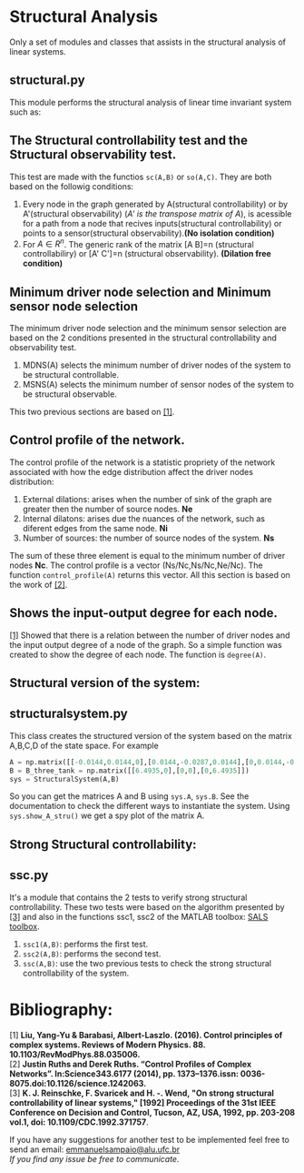 # Structural Analysis
Only a set of modules and classes that assists in the structural analysis of linear systems.
## structural.py
This module performs the structural analysis of linear time invariant system such as:

  ## The Structural controllability test and the Structural observability test.
  This test are made with the functios `sc(A,B)` or `so(A,C)`. They are both based on the followig conditions:
  
   1. Every node in the graph generated by A(structural controllability) or by A'(structural observability) (*A' is the transpose matrix of A*), is acessible for a path from a node that recives inputs(structural controllability) or points to a sensor(structural observability).**(No isolation condition)**
   2. For $A \in R^n$. The generic rank of the matrix [A B]=n (structural controllabiliry) or [A' C']=n (structural observability). **(Dilation free condition)**
 
  ## Minimum driver node selection and Minimum sensor node selection
  The minimum driver node selection and the minimum sensor selection are based on the 2 conditions presented in the structural
 controllability and observability test.
 
   1. MDNS(A) selects the minimum number of driver nodes of the system to be structural controllable.
   2. MSNS(A) selects the minimum number of sensor nodes of the system to be structural observable.
   
   This two previous sections are based on [[1]](#1).
   
  ## Control profile of the network.
  The control profile of the network is a statistic propriety of the network associated with how the edge distribution affect the driver nodes distribution:  
  1. External dilations: arises when the number of sink of the graph are greater then the number of source nodes. **Ne** 
  2. Internal dilatons:  arises due the nuances of the network, such as diferent edges from the same node. **Ni** 
  3. Number of sources:  the number of source nodes of the system. **Ns**
  
  The sum of these three element is equal to the minimum number of driver nodes **Nc**. The control profile is a vector (Ns/Nc,Ns/Nc,Ne/Nc). The      
  function ``control_profile(A)`` returns this vector.
  All this section is based on the work of [[2]](#2).
    
  ## Shows the input-output degree for each node.
  [[1]](#1) Showed that there is a relation between the number of driver nodes and the input output degree of a node of the graph. So a simple function was 
  created to show the degree of each node. The function is `degree(A)`.
## Structural version of the system:
  ## structuralsystem.py
  This class creates the structured version of the system based on the matrix A,B,C,D of the state space. For example
  ```python
  A = np.matrix([[-0.0144,0.0144,0],[0.0144,-0.0287,0.0144],[0,0.0144,-0.0206]])
  B = B_three_tank = np.matrix([[6.4935,0],[0,0],[0,6.4935]])
  sys = StructuralSystem(A,B)
  ```
  So you can get the matrices A and B using `sys.A`, `sys.B`. See the documentation to check the different ways to instantiate the system. Using `sys.show_A_stru()` we get a spy plot of the matrix A.
 ## Strong Structural controllability: 
  ## ssc.py
  It's a module that contains the 2 tests to verify strong structural controllability. These two tests were based on the algorithm presented by [[3]](#3) and also in the functions ssc1, ssc2 of the MATLAB toolbox: [SALS toolbox](https://www.mathworks.com/matlabcentral/fileexchange/72648-sals-toolbox).
  1. `ssc1(A,B)`: performs the first test.
  2. `ssc2(A,B)`: performs the second test.
  3. `ssc(A,B)`:  use the two previous tests to check the strong structural controllability of the system.

# Bibliography:
<a id="1">[1]</a> **Liu, Yang-Yu & Barabasi, Albert-Laszlo. (2016). Control principles of complex systems. Reviews of Modern Physics. 88. 10.1103/RevModPhys.88.035006.**<br>
<a id="2">[2]</a>  **Justin Ruths and Derek Ruths. “Control Profiles of Complex Networks”. In:Science343.6177 (2014), pp. 1373–1376.issn: 0036-8075.doi:10.1126/science.1242063.** <br>
<a id="3">[3]</a> **K. J. Reinschke, F. Svaricek and H. -. Wend, "On strong structural controllability of linear systems," [1992] Proceedings of the 31st IEEE Conference on Decision and Control, Tucson, AZ, USA, 1992, pp. 203-208 vol.1, doi: 10.1109/CDC.1992.371757**. 

If you have any suggestions for another test to be implemented feel free to send an email: emmanuelsampaio@alu.ufc.br<br>
*If you find any issue be free to communicate.*
